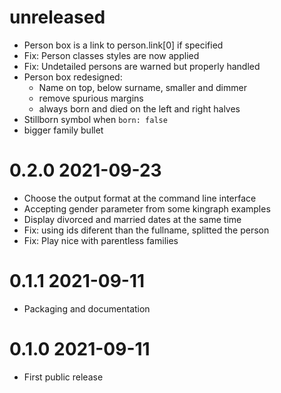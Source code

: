 # unreleased

- Person box is a link to person.link[0] if specified
- Fix: Person classes styles are now applied
- Fix: Undetailed persons are warned but properly handled
- Person box redesigned:
  - Name on top, below surname, smaller and dimmer
  - remove spurious margins
  - always born and died on the left and right halves
- Stillborn symbol when `born: false`
- bigger family bullet

# 0.2.0 2021-09-23

- Choose the output format at the command line interface
- Accepting gender parameter from some kingraph examples
- Display divorced and married dates at the same time
- Fix: using ids diferent than the fullname, splitted the person
- Fix: Play nice with parentless families

# 0.1.1 2021-09-11

- Packaging and documentation

# 0.1.0 2021-09-11 

- First public release


